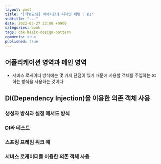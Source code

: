 ```yaml
---
layout: post
title: "[최범균님] 객체지향과 디자인 패턴 : DI"
subtitle: "..."
date: 2022-03-27 22:00 +0900
categories: book
tags: cbk-basic-design-pattern
comments: true
published: true
---
```


## 어플리케이션 영역과 메인 영역

- 서비스 로케이터 방식에는 몇 가지 단점이 있기 때문에
  사용할 객체를 주입하는 `DI`하는 방식을 사용하는 것이다

## DI(Dependency Injection)을 이용한 의존 객체 사용

### 생성자 방식과 설정 메서드 방식

### DI와 테스트

### 스프링 프레임 워크 예

### 서비스 로케이터를 이용한 의존 객체 사용
